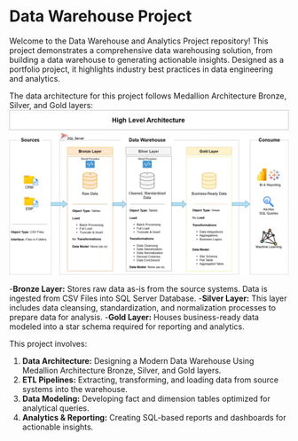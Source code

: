 # Data Warehouse Project
Welcome to the Data Warehouse and Analytics Project repository! 
This project demonstrates a comprehensive data warehousing solution, from building a data warehouse to generating actionable insights. Designed as a portfolio project, it highlights industry best practices in data engineering and analytics.

The data architecture for this project follows Medallion Architecture Bronze, Silver, and Gold layers:
[![Architecturee](docs/data_architecturee.png)](#Project-Architecture)

-**Bronze Layer:** Stores raw data as-is from the source systems. Data is ingested from CSV Files into SQL Server Database.
-**Silver Layer:** This layer includes data cleansing, standardization, and normalization processes to prepare data for analysis.
-**Gold Layer:** Houses business-ready data modeled into a star schema required for reporting and analytics.

This project involves:
1) **Data Architecture:** Designing a Modern Data Warehouse Using Medallion Architecture Bronze, Silver, and Gold layers.
2) **ETL Pipelines:** Extracting, transforming, and loading data from source systems into the warehouse.
3) **Data Modeling:** Developing fact and dimension tables optimized for analytical queries.
4) **Analytics & Reporting:** Creating SQL-based reports and dashboards for actionable insights.
